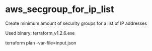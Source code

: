 # aws_secgroup_for_ip_list
Create minimum amount of security groups for a list of IP addresses

Used binary: terraform_v1.2.6.exe

terraform plan -var-file=input.json
